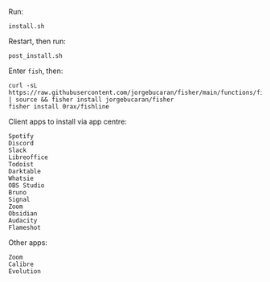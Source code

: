 Run:
```
install.sh
```
Restart, then run:
```
post_install.sh
```

Enter `fish`, then:
```
curl -sL https://raw.githubusercontent.com/jorgebucaran/fisher/main/functions/fisher.fish | source && fisher install jorgebucaran/fisher
fisher install 0rax/fishline
```


Client apps to install via app centre:
```
Spotify
Discord
Slack
Libreoffice
Todoist
Darktable
Whatsie
OBS Studio
Bruno
Signal
Zoom
Obsidian
Audacity
Flameshot
```

Other apps:
```
Zoom
Calibre
Evolution
```

